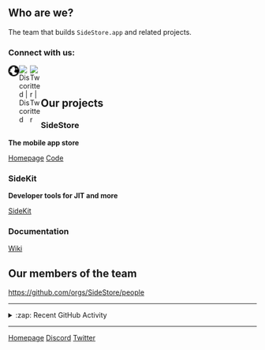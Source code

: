 <!-- 
Docs: How to use GitHub README and actions to auto-generate embedded content.
https://github.com/anuraghazra/github-readme-stats
https://www.youtube.com/watch?v=n6d4KHSKqGk
https://github.com/rahuldkjain/github-profile-readme-generator
 -->

## Who are we?

The team that builds `SideStore.app` and related projects.

### Connect with us:

<!--
[![Website](https://img.shields.io/website?label=sidestore.io&style=for-the-badge&url=https://sidestore.io)](https://sidestore.io)
[![Twitter Follow](https://img.shields.io/twitter/follow/sidestore_io?color=1DA1F2&logo=twitter&style=for-the-badge)](https://twitter.com/intent/follow?original_referer=https%3A%2F%2Fgithub.com%2Fsidestore&screen_name=sidestore)
[![GitHub Followers](https://img.shields.io/github/followers/sidestore?style=for-the-badge)]()
[![GitHub Sponsors](https://img.shields.io/github/sponsors/sidestore?style=for-the-badge
)]() 
-->

[<img align="left" alt="sidestore.io" width="22px" src="https://raw.githubusercontent.com/iconic/open-iconic/master/svg/globe.svg" />][website]
[<img align="left" alt="Discord | Discord" width="22px" src="https://cdn.jsdelivr.net/npm/simple-icons@v3/icons/discord.svg" />][discord]
[<img align="left" alt="Twitter | Twitter" width="22px" src="https://cdn.jsdelivr.net/npm/simple-icons@v3/icons/twitter.svg" />][twitter]

<br />
<br />

## Our projects

### SideStore

__The mobile app store__

[Homepage][website]
[Code][git.sidestore]

### SideKit

__Developer tools for JIT and more__

[SideKit][git.sidekit]

### Documentation

[Wiki][wiki]

## Our members of the team

https://github.com/orgs/SideStore/people

---

<details>
  <summary>:zap: Recent GitHub Activity</summary>

<!--START_SECTION:activity-->
1. 🗣 Commented on [#520](https://github.com/SideStore/SideStore/issues/520) in [SideStore/SideStore](https://github.com/SideStore/SideStore)
2. ❗️ Closed issue [#516](https://github.com/SideStore/SideStore/issues/516) in [SideStore/SideStore](https://github.com/SideStore/SideStore)
3. 🗣 Commented on [#516](https://github.com/SideStore/SideStore/issues/516) in [SideStore/SideStore](https://github.com/SideStore/SideStore)
4. ❗️ Closed issue [#519](https://github.com/SideStore/SideStore/issues/519) in [SideStore/SideStore](https://github.com/SideStore/SideStore)
5. 🗣 Commented on [#519](https://github.com/SideStore/SideStore/issues/519) in [SideStore/SideStore](https://github.com/SideStore/SideStore)
6. 🗣 Commented on [#243](https://github.com/SideStore/SideStore/issues/243) in [SideStore/SideStore](https://github.com/SideStore/SideStore)
7. 🗣 Commented on [#520](https://github.com/SideStore/SideStore/issues/520) in [SideStore/SideStore](https://github.com/SideStore/SideStore)
8. ❗️ Reopened issue [#520](https://github.com/SideStore/SideStore/issues/520) in [SideStore/SideStore](https://github.com/SideStore/SideStore)
9. ❗️ Closed issue [#520](https://github.com/SideStore/SideStore/issues/520) in [SideStore/SideStore](https://github.com/SideStore/SideStore)
10. ❗️ Opened issue [#520](https://github.com/SideStore/SideStore/issues/520) in [SideStore/SideStore](https://github.com/SideStore/SideStore)
11. 🗣 Commented on [#519](https://github.com/SideStore/SideStore/issues/519) in [SideStore/SideStore](https://github.com/SideStore/SideStore)
12. 🗣 Commented on [#519](https://github.com/SideStore/SideStore/issues/519) in [SideStore/SideStore](https://github.com/SideStore/SideStore)
13. 🗣 Commented on [#488](https://github.com/SideStore/SideStore/issues/488) in [SideStore/SideStore](https://github.com/SideStore/SideStore)
14. ❗️ Closed issue [#518](https://github.com/SideStore/SideStore/issues/518) in [SideStore/SideStore](https://github.com/SideStore/SideStore)
15. 🗣 Commented on [#518](https://github.com/SideStore/SideStore/issues/518) in [SideStore/SideStore](https://github.com/SideStore/SideStore)
16. ❗️ Opened issue [#519](https://github.com/SideStore/SideStore/issues/519) in [SideStore/SideStore](https://github.com/SideStore/SideStore)
17. ❗️ Opened issue [#518](https://github.com/SideStore/SideStore/issues/518) in [SideStore/SideStore](https://github.com/SideStore/SideStore)
18. 🗣 Commented on [#517](https://github.com/SideStore/SideStore/issues/517) in [SideStore/SideStore](https://github.com/SideStore/SideStore)
19. ❗️ Opened issue [#517](https://github.com/SideStore/SideStore/issues/517) in [SideStore/SideStore](https://github.com/SideStore/SideStore)
20. ❗️ Opened issue [#516](https://github.com/SideStore/SideStore/issues/516) in [SideStore/SideStore](https://github.com/SideStore/SideStore)
<!--END_SECTION:activity-->

</details>

---

[Homepage][patreon] [Discord][discord] [Twitter][twitter]

<!--
- [Patreon][patreon]
- [OpenCollective][opencollective]
- [YouTube][youtube]
-->

[website]: https://sidestore.io
[wiki]: https://wiki.sidestore.io
[twitter]: https://twitter.com/sidestore_io
[discord]: https://discord.gg/sidestore-949183273383395328
[youtube]: https://youtube.com/TODO
[patreon]: https://www.patreon.com/SideStore
[opencollective]: https://opencollective.com/TODO
[git.sidestore]: https://github.com/SideStore/SideStore/
[git.sidekit]: https://github.com/SideStore/SideKit

